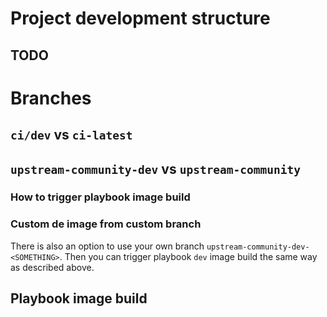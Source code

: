 # Project development structure

## TODO



# Branches

## `ci/dev` vs `ci-latest`

## `upstream-community-dev` vs `upstream-community`
### How to trigger playbook image build
### Custom de image from custom branch
There is also an option to use your own branch `upstream-community-dev-<SOMETHING>`. Then you can trigger playbook `dev` image build the same way as described above.

## Playbook image build
